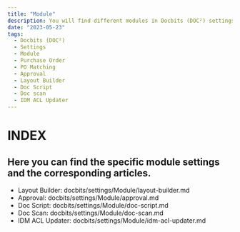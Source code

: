 ```yaml
---
title: "Module"
description: You will find different modules in Docbits (DOC²) settings.These modules are important if you like to deal with PO Matching and use the table extraction functionality.
date: "2023-05-23"
tags:
  - Docbits (DOC²)
  - Settings
  - Module
  - Purchase Order
  - PO Matching
  - Approval
  - Layout Builder
  - Doc Script
  - Doc scan
  - IDM ACL Updater
---
```


# INDEX

## Here you can find the specific module settings and the corresponding articles.

- Layout Builder: docbits/settings/Module/layout-builder.md
- Approval: docbits/settings/Module/approval.md
- Doc Script: docbits/settings/Module/doc-script.md
- Doc Scan: docbits/settings/Module/doc-scan.md
- IDM ACL Updater: docbits/settings/Module/idm-acl-updater.md
